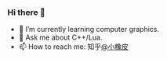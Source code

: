### Hi there 👋

<!--
**hewenning/hewenning** is a ✨ _special_ ✨ repository because its `README.md` (this file) appears on your GitHub profile.

Here are some ideas to get you started:

- 🔭 I’m currently working on ...
- 🌱 I’m currently learning ...
- 👯 I’m looking to collaborate on ...
- 🤔 I’m looking for help with ...
- 💬 Ask me about ...
- 📫 How to reach me: ...
- 😄 Pronouns: ...
- ⚡ Fun fact: ...
-->

- 🌱 I’m currently learning computer graphics.
- 💬 Ask me about C++/Lua.
- 📫 How to reach me: 知乎[@小橡皮](https://www.zhihu.com/people/hewenning)


